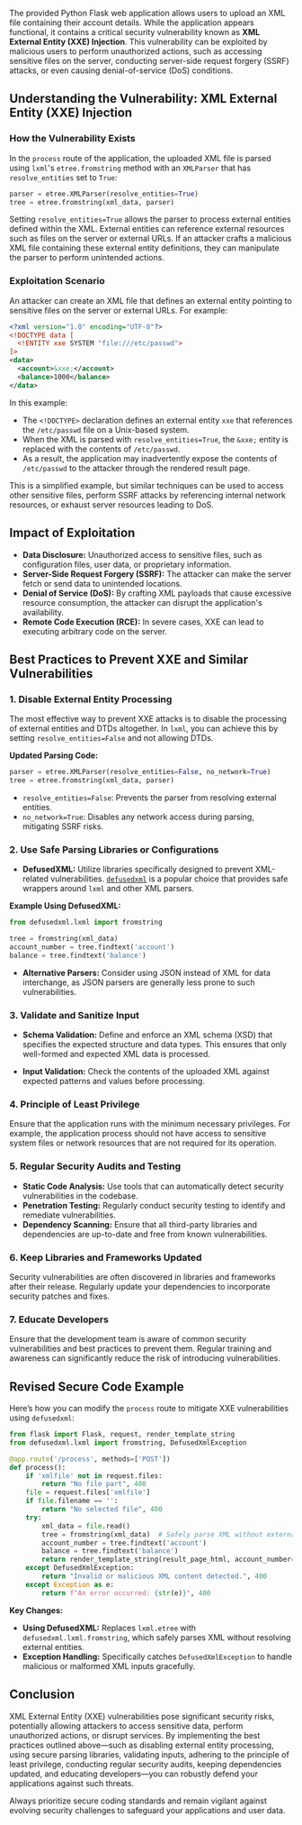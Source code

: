 The provided Python Flask web application allows users to upload an XML file containing their account details. While the application appears functional, it contains a critical security vulnerability known as **XML External Entity (XXE) Injection**. This vulnerability can be exploited by malicious users to perform unauthorized actions, such as accessing sensitive files on the server, conducting server-side request forgery (SSRF) attacks, or even causing denial-of-service (DoS) conditions.

## **Understanding the Vulnerability: XML External Entity (XXE) Injection**

### **How the Vulnerability Exists**

In the `process` route of the application, the uploaded XML file is parsed using `lxml`'s `etree.fromstring` method with an `XMLParser` that has `resolve_entities` set to `True`:

```python
parser = etree.XMLParser(resolve_entities=True)
tree = etree.fromstring(xml_data, parser)
```

Setting `resolve_entities=True` allows the parser to process external entities defined within the XML. External entities can reference external resources such as files on the server or external URLs. If an attacker crafts a malicious XML file containing these external entity definitions, they can manipulate the parser to perform unintended actions.

### **Exploitation Scenario**

An attacker can create an XML file that defines an external entity pointing to sensitive files on the server or external URLs. For example:

```xml
<?xml version="1.0" encoding="UTF-8"?>
<!DOCTYPE data [
  <!ENTITY xxe SYSTEM "file:///etc/passwd">
]>
<data>
  <account>&xxe;</account>
  <balance>1000</balance>
</data>
```

In this example:

- The `<!DOCTYPE>` declaration defines an external entity `xxe` that references the `/etc/passwd` file on a Unix-based system.
- When the XML is parsed with `resolve_entities=True`, the `&xxe;` entity is replaced with the contents of `/etc/passwd`.
- As a result, the application may inadvertently expose the contents of `/etc/passwd` to the attacker through the rendered result page.

This is a simplified example, but similar techniques can be used to access other sensitive files, perform SSRF attacks by referencing internal network resources, or exhaust server resources leading to DoS.

## **Impact of Exploitation**

- **Data Disclosure:** Unauthorized access to sensitive files, such as configuration files, user data, or proprietary information.
- **Server-Side Request Forgery (SSRF):** The attacker can make the server fetch or send data to unintended locations.
- **Denial of Service (DoS):** By crafting XML payloads that cause excessive resource consumption, the attacker can disrupt the application's availability.
- **Remote Code Execution (RCE):** In severe cases, XXE can lead to executing arbitrary code on the server.

## **Best Practices to Prevent XXE and Similar Vulnerabilities**

### **1. Disable External Entity Processing**

The most effective way to prevent XXE attacks is to disable the processing of external entities and DTDs altogether. In `lxml`, you can achieve this by setting `resolve_entities=False` and not allowing DTDs.

**Updated Parsing Code:**

```python
parser = etree.XMLParser(resolve_entities=False, no_network=True)
tree = etree.fromstring(xml_data, parser)
```

- `resolve_entities=False`: Prevents the parser from resolving external entities.
- `no_network=True`: Disables any network access during parsing, mitigating SSRF risks.

### **2. Use Safe Parsing Libraries or Configurations**

- **DefusedXML:** Utilize libraries specifically designed to prevent XML-related vulnerabilities. [`defusedxml`](https://github.com/tiran/defusedxml) is a popular choice that provides safe wrappers around `lxml` and other XML parsers.

**Example Using DefusedXML:**

```python
from defusedxml.lxml import fromstring

tree = fromstring(xml_data)
account_number = tree.findtext('account')
balance = tree.findtext('balance')
```

- **Alternative Parsers:** Consider using JSON instead of XML for data interchange, as JSON parsers are generally less prone to such vulnerabilities.

### **3. Validate and Sanitize Input**

- **Schema Validation:** Define and enforce an XML schema (XSD) that specifies the expected structure and data types. This ensures that only well-formed and expected XML data is processed.

- **Input Validation:** Check the contents of the uploaded XML against expected patterns and values before processing.

### **4. Principle of Least Privilege**

Ensure that the application runs with the minimum necessary privileges. For example, the application process should not have access to sensitive system files or network resources that are not required for its operation.

### **5. Regular Security Audits and Testing**

- **Static Code Analysis:** Use tools that can automatically detect security vulnerabilities in the codebase.
- **Penetration Testing:** Regularly conduct security testing to identify and remediate vulnerabilities.
- **Dependency Scanning:** Ensure that all third-party libraries and dependencies are up-to-date and free from known vulnerabilities.

### **6. Keep Libraries and Frameworks Updated**

Security vulnerabilities are often discovered in libraries and frameworks after their release. Regularly update your dependencies to incorporate security patches and fixes.

### **7. Educate Developers**

Ensure that the development team is aware of common security vulnerabilities and best practices to prevent them. Regular training and awareness can significantly reduce the risk of introducing vulnerabilities.

## **Revised Secure Code Example**

Here’s how you can modify the `process` route to mitigate XXE vulnerabilities using `defusedxml`:

```python
from flask import Flask, request, render_template_string
from defusedxml.lxml import fromstring, DefusedXmlException

@app.route('/process', methods=['POST'])
def process():
    if 'xmlfile' not in request.files:
        return "No file part", 400
    file = request.files['xmlfile']
    if file.filename == '':
        return "No selected file", 400
    try:
        xml_data = file.read()
        tree = fromstring(xml_data)  # Safely parse XML without external entities
        account_number = tree.findtext('account')
        balance = tree.findtext('balance')
        return render_template_string(result_page_html, account_number=account_number, balance=balance)
    except DefusedXmlException:
        return "Invalid or malicious XML content detected.", 400
    except Exception as e:
        return f"An error occurred: {str(e)}", 400
```

**Key Changes:**

- **Using DefusedXML:** Replaces `lxml.etree` with `defusedxml.lxml.fromstring`, which safely parses XML without resolving external entities.
- **Exception Handling:** Specifically catches `DefusedXmlException` to handle malicious or malformed XML inputs gracefully.

## **Conclusion**

XML External Entity (XXE) vulnerabilities pose significant security risks, potentially allowing attackers to access sensitive data, perform unauthorized actions, or disrupt services. By implementing the best practices outlined above—such as disabling external entity processing, using secure parsing libraries, validating inputs, adhering to the principle of least privilege, conducting regular security audits, keeping dependencies updated, and educating developers—you can robustly defend your applications against such threats.

Always prioritize secure coding standards and remain vigilant against evolving security challenges to safeguard your applications and user data.